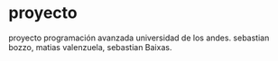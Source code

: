 proyecto
========

proyecto programación avanzada universidad de los andes. sebastian bozzo, matias valenzuela, sebastian Baixas.
